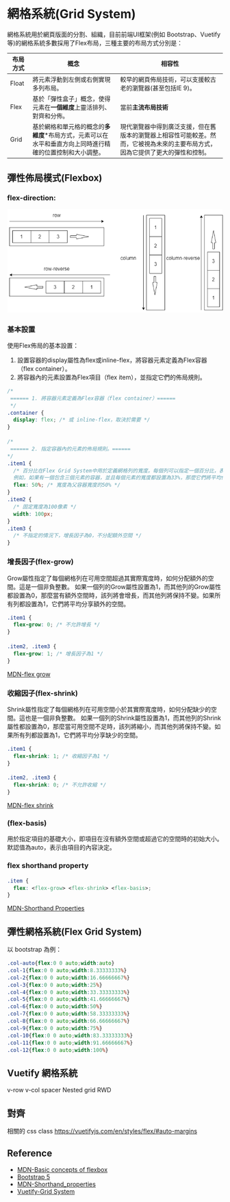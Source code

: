 # 網格系統(Grid System)
網格系統用於網頁版面的分割、組織，目前前端UI框架(例如 Bootstrap、Vuetify 等)的網格系統多數採用了Flex布局，三種主要的布局方式分別是：

|布局方式|概念|相容性|
|-|-|-|
|Float|將元素浮動到左側或右側實現多列布局。|較早的網頁佈局技術，可以支援較古老的瀏覽器(甚至包括IE 9)。|
|Flex|基於「彈性盒子」概念，使得元素在**一個維度**上靈活排列、對齊和分佈。|當前**主流布局技術**|
|Grid|基於網格和單元格的概念的**多維度***布局方式，元素可以在水平和垂直方向上同時進行精確的位置控制和大小調整。|現代瀏覽器中得到廣泛支援，但在舊版本的瀏覽器上相容性可能較差。然而，它被視為未來的主要布局方式，因為它提供了更大的彈性和控制。|

## 彈性佈局模式(Flexbox)
### flex-direction: 
 ![](./flex.png)

### 基本設置
使用Flex佈局的基本設置：  
 1. 設置容器的display屬性為flex或inline-flex，將容器元素定義為Flex容器（flex container）。
 2. 將容器內的元素設置為Flex項目（flex item），並指定它們的佈局規則。
```css
/*
 ====== 1. 將容器元素定義為Flex容器（flex container）======
 */
.container {
  display: flex; /* 或 inline-flex，取決於需要 */
}

/*
 ====== 2. 指定容器內的元素的佈局規則。======
*/
.item1 {
  /* 百分比在Flex Grid System中用於定義網格列的寬度。每個列可以指定一個百分比，表示該列在容器內所佔的比例。
  例如，如果有一個包含三個元素的容器，並且每個元素的寬度都設置為33%，那麼它們將平均佔據容器的寬度的33%。 */
  flex: 50%; /* 寬度為父容器寬度的50% */
}
.item2 {
  /* 固定寬度為100像素 */
  width: 100px; 
}
.item3 {
  /* 不指定的情況下，增長因子為0，不分配額外空間 */
}
```

### 增長因子(flex-grow)
Grow屬性指定了每個網格列在可用空間超過其實際寬度時，如何分配額外的空間。這是一個非負整數。
如果一個列的Grow屬性設置為1，而其他列的Grow屬性都設置為0，那麼當有額外空間時，該列將會增長，而其他列將保持不變。如果所有列都設置為1，它們將平均分享額外的空間。
```css
.item1 {
  flex-grow: 0; /* 不允許增長 */
}

.item2, .item3 {
  flex-grow: 1; /* 增長因子為1 */
}
```

[MDN-flex grow](https://developer.mozilla.org/en-US/docs/Web/CSS/flex-grow)
### 收縮因子(flex-shrink)
Shrink屬性指定了每個網格列在可用空間小於其實際寬度時，如何分配缺少的空間。這也是一個非負整數。
如果一個列的Shrink屬性設置為1，而其他列的Shrink屬性都設置為0，那麼當可用空間不足時，該列將縮小，而其他列將保持不變。如果所有列都設置為1，它們將平均分享缺少的空間。
```css
.item1 {
  flex-shrink: 1; /* 收縮因子為1 */
}

.item2, .item3 {
  flex-shrink: 0; /* 不允許收縮 */
}
```
[MDN-flex shrink](https://developer.mozilla.org/en-US/docs/Web/CSS/flex-shrink)

### (flex-basis)
用於指定項目的基礎大小，即項目在沒有額外空間或超過它的空間時的初始大小。默認值為auto，表示由項目的內容決定。

### flex shorthand property
```css
.item {
  flex: <flex-grow> <flex-shrink> <flex-basis>;
}
```
[MDN-Shorthand Properties](https://developer.mozilla.org/en-US/docs/Web/CSS/Shorthand_properties)

## 彈性網格系統(Flex Grid System)
以 bootstrap 為例：
```css
.col-auto{flex:0 0 auto;width:auto}
.col-1{flex:0 0 auto;width:8.33333333%}
.col-2{flex:0 0 auto;width:16.66666667%}
.col-3{flex:0 0 auto;width:25%}
.col-4{flex:0 0 auto;width:33.33333333%}
.col-5{flex:0 0 auto;width:41.66666667%}
.col-6{flex:0 0 auto;width:50%}
.col-7{flex:0 0 auto;width:58.33333333%}
.col-8{flex:0 0 auto;width:66.66666667%}
.col-9{flex:0 0 auto;width:75%}
.col-10{flex:0 0 auto;width:83.33333333%}
.col-11{flex:0 0 auto;width:91.66666667%}
.col-12{flex:0 0 auto;width:100%}
```
## Vuetify 網格系統

v-row
v-col
spacer
Nested grid
RWD
## 對齊
相關的 css class
https://vuetifyjs.com/en/styles/flex/#auto-margins
## Reference
- [MDN-Basic concepts of flexbox](https://developer.mozilla.org/en-US/docs/Web/CSS/CSS_flexible_box_layout/Basic_concepts_of_flexbox)
- [Bootstrap 5](https://getbootstrap.com/docs/5.0/getting-started/introduction/)
- [MDN-Shorthand_properties](https://developer.mozilla.org/en-US/docs/Web/CSS/Shorthand_properties)
- [Vuetify-Grid System](https://vuetifyjs.com/en/components/grids/)
